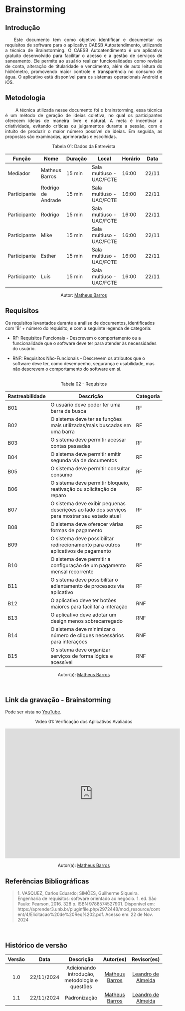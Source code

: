 # Brainstorming

## Introdução

<p align="justify">&emsp;&emsp;Este documento tem como objetivo identificar e documentar os requisitos de software para o aplicativo CAESB Autoatendimento, utilizando a técnica de Brainstorming. O CAESB Autoatendimento é um aplicativo gratuito desenvolvido para facilitar o acesso e a gestão de serviços de saneamento. Ele permite ao usuário realizar funcionalidades como revisão de conta, alteração de titularidade e vencimento, além de auto leitura do hidrômetro, promovendo maior controle e transparência no consumo de água. O aplicativo está disponível para os sistemas operacionais Android e iOS.</p>

## Metodologia

<p align="justify">&emsp;&emsp; A técnica utilizada nesse documento foi o brainstorming, essa técnica é um método de geração de ideias coletiva, no qual os participantes oferecem ideias de maneira livre e natural. A meta é incentivar a criatividade, evitando críticas ou julgamentos durante a sessão, com o intuito de produzir o maior número possível de ideias. Em seguida, as propostas são examinadas, aprimoradas e escolhidas.</p>

<center>
<p>Tabela 01: Dados da Entrevista</p>

| **Função**   | **Nome**            | **Duração** | **Local**                     | **Horário** | **Data**   |
|--------------|---------------------|-------------|-------------------------------|-------------|------------|
| Mediador     | Matheus Barros      | 15 min      | Sala multiuso - UAC/FCTE      | 16:00       | 22/11      |
| Participante | Rodrigo de Andrade  | 15 min      | Sala multiuso - UAC/FCTE      | 16:00       | 22/11      |
| Participante | Rodrigo             | 15 min      | Sala multiuso - UAC/FCTE      | 16:00       | 22/11      |
| Participante | Mike                | 15 min      | Sala multiuso - UAC/FCTE      | 16:00       | 22/11      |
| Participante | Esther              | 15 min      | Sala multiuso - UAC/FCTE      | 16:00       | 22/11      |
| Participante | Luís                | 15 min      | Sala multiuso - UAC/FCTE      | 16:00       | 22/11      |

Autor: <a href="https://github.com/Ninja-Haiyai" target = "_blank">Matheus Barros</a></h6>
</center>

## Requisitos

Os requisitos levantados durante a análise de documentos, identificados com 'B' + número do requisito, e com a seguinte legenda de categoria:

- RF: Requisitos Funcionais - Descrevem o comportamento ou a funcionalidade que o software deve ter para atender às necessidades do usuário.

- RNF: Requisitos Não-Funcionais - Descrevem os atributos que o software deve ter, como desempenho, segurança e usabilidade, mas não descrevem o comportamento do software em si.

<br>

<center>
<figcaption>Tabela 02 - Requisitos </figcaption>


| Rastreabilidade  | Descrição                                                                                       | Categoria|
|--------------------|---------------------------------------------------------------------------------------------------|----------|
| B01               | O usuário deve poder ter uma barra de busca                                                       | RF       |
| B02               | O sistema deve ter as funções mais utilizadas/mais buscadas em uma barra                          | RF       |
| B03               | O sistema deve permitir acessar contas passadas                                                   | RF       |
| B04               | O sistema deve permitir emitir segunda via de documentos                                          | RF       |
| B05               | O sistema deve permitir consultar consumo                                                         | RF       |
| B06               | O sistema deve permitir bloqueio, reativação ou solicitação de reparo                             | RF       |
| B07               | O sistema deve exibir pequenas descrições ao lado dos serviços para mostrar seu estado atual      | RF       |
| B08               | O sistema deve oferecer várias formas de pagamento                                                | RF       |
| B09               | O sistema deve possibilitar redirecionamento para outros aplicativos de pagamento                 | RF       |
| B10               | O sistema deve permitir a configuração de um pagamento mensal recorrente                         | RF       |
| B11               | O sistema deve possibilitar o adiantamento de processos via aplicativo                            | RF       |
| B12               | O aplicativo deve ter botões maiores para facilitar a interação                                   | RNF      |
| B13               | O aplicativo deve adotar um design menos sobrecarregado                                           | RNF      |
| B14               | O sistema deve minimizar o número de cliques necessários para interações                          | RNF      |
| B15               | O sistema deve organizar serviços de forma lógica e acessível                                     | RNF      |


Autor(a): <a href="https://github.com/Ninja-Haiyai" target = "_blank">Matheus Barros</a>
</center>

<br>

## Link da gravação - Brainstorming
Pode ser vista no <a href="https://www.youtube.com/watch?v=9oeguWDZlk4" target="_blank">YouTube</a>.

<center>
<p>Vídeo 01: Verificação dos Aplicativos Avaliados</p>

<iframe width="560" height="415" src="https://www.youtube.com/embed/9oeguWDZlk4?si=UoPFkDoecFJyqKbj" title="YouTube video player" frameborder="0" allow="accelerometer; autoplay; clipboard-write; encrypted-media; gyroscope; picture-in-picture; web-share" referrerpolicy="strict-origin-when-cross-origin" allowfullscreen></iframe>

Autor(a): <a href="https://github.com/Ninja-Haiyai" target = "_blank">Matheus Barros</a></h6>
</center>



## Referências Bibliográficas 

> <p>1. VASQUEZ, Carlos Eduardo; SIMÕES, Guilherme Siqueira. Engenharia de requisitos: software orientado ao negócio. 1. ed. São Paulo: Pearson, 2016. 328 p. ISBN 9788574527901. Disponível em: https://aprender3.unb.br/pluginfile.php/2972448/mod_resource/content/4/Elicitacao%20de%20Req%202.pdf. Acesso em: 22 de Nov. 2024</p>

<br>



## Histórico de versão
| Versão |    Data    |      Descrição       |       Autor(es)       |     Revisor(es)     |
| :-----: | :--------: | :------------------: | :-------------------: | :-----------------: |
|  1.0   | 22/11/2024 | Adicionando introdução, metodologia e questões | [Matheus Barros](https://github.com/Ninja-Haiyai) | [Leandro de Almeida](https://github.com/leomitx10) |
|  1.1   | 22/11/2024 | Padronização | [Matheus Barros](https://github.com/Ninja-Haiyai) | [Leandro de Almeida](https://github.com/leomitx10) |






